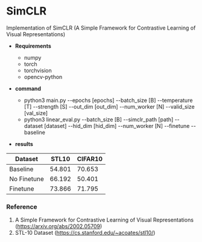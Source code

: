 # SimCLR
Implementation of SimCLR (A Simple Framework for Contrastive Learning of Visual Representations)


* **Requirements**
  * numpy
  * torch
  * torchvision
  * opencv-python
  
* **command**
  - python3 main.py --epochs [epochs] --batch_size [B] --temperature [T] --strength [S] --out_dim [out_dim] --num_worker [N] --valid_size [val_size] 
  - python3 linear_eval.py --batch_size [B] --simclr_path [path] --dataset [dataset] --hid_dim [hid_dim] --num_worker [N] --finetune --baseline
  
* **results**

|Dataset|STL10|CIFAR10|
|------|---|---|
|Baseline|54.801|70.653|
|No Finetune|66.192|50.401|
|Finetune|73.866|71.795|

### Reference
1. A Simple Framework for Contrastive Learning of Visual Representations (https://arxiv.org/abs/2002.05709)
2. STL-10 Dataset (https://cs.stanford.edu/~acoates/stl10/)
